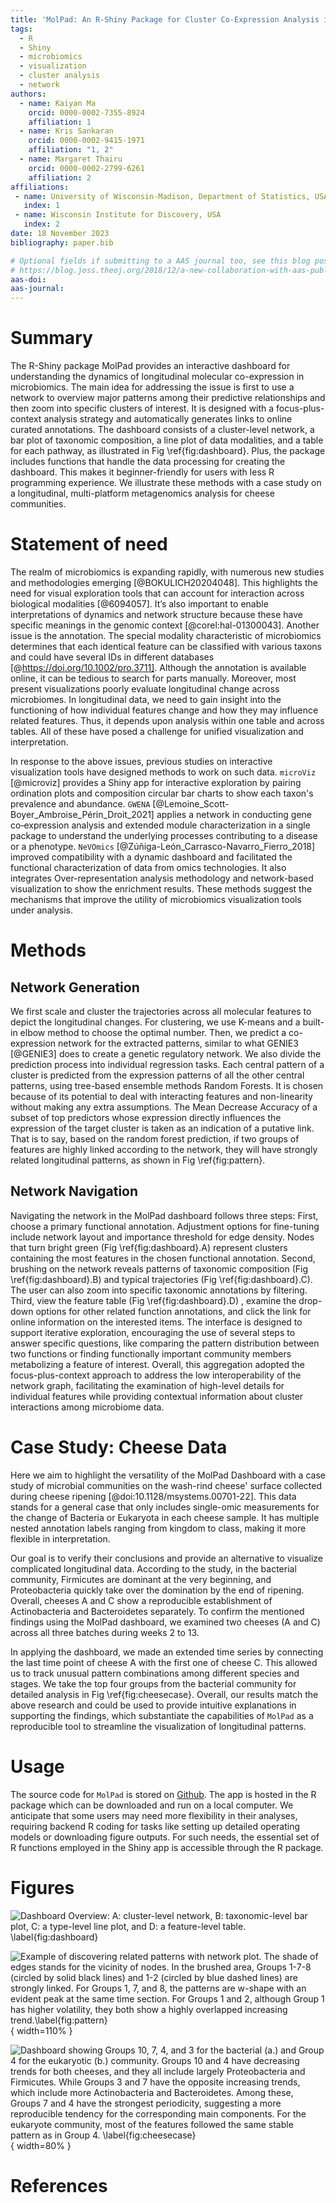 ```yaml
---
title: 'MolPad: An R-Shiny Package for Cluster Co-Expression Analysis in Longitudinal Microbiomics'
tags:
  - R
  - Shiny
  - microbiomics
  - visualization
  - cluster analysis
  - network
authors:
  - name: Kaiyan Ma
    orcid: 0000-0002-7355-8924
    affiliation: 1
  - name: Kris Sankaran
    orcid: 0000-0002-9415-1971
    affiliation: "1, 2" 
  - name: Margaret Thairu
    orcid: 0000-0002-2799-6261
    affiliation: 2
affiliations:
 - name: University of Wisconsin-Madison, Department of Statistics, USA
   index: 1
 - name: Wisconsin Institute for Discovery, USA
   index: 2
date: 18 November 2023
bibliography: paper.bib

# Optional fields if submitting to a AAS journal too, see this blog post:
# https://blog.joss.theoj.org/2018/12/a-new-collaboration-with-aas-publishing
aas-doi: 
aas-journal: 
---
```


# Summary

The R-Shiny package MolPad provides an interactive dashboard for understanding the dynamics of longitudinal molecular co-expression in microbiomics. The main idea for addressing the issue is first to use a network to overview major patterns among their predictive relationships and then zoom into specific clusters of interest. It is designed with a focus-plus-context analysis strategy and automatically generates links to online curated annotations. The dashboard consists of a cluster-level network, a bar plot of taxonomic composition, a line plot of data modalities, and a table for each pathway, as illustrated in Fig \ref{fig:dashboard}. Plus, the package includes functions that handle the data processing for creating the dashboard. This makes it beginner-friendly for users with less R programming experience. We illustrate these methods with a case study on a longitudinal, multi-platform metagenomics analysis for cheese communities.

# Statement of need

The realm of microbiomics is expanding rapidly, with numerous new studies and methodologies emerging [@BOKULICH20204048]. This highlights the need for visual exploration tools that can account for interaction across biological modalities [@6094057]. It’s also important to enable interpretations of dynamics and network structure because these have specific meanings in the genomic context [@corel:hal-01300043]. Another issue is the annotation. The special modality characteristic of microbiomics determines that each identical feature can be classified with various taxons and could have several IDs in different databases [@https://doi.org/10.1002/pro.3711]. Although the annotation is available online, it can be tedious to search for parts manually. Moreover, most present visualizations poorly evaluate longitudinal change across microbiomes. In longitudinal data, we need to gain insight into the functioning of how individual features change and how they may influence related features. Thus, it depends upon analysis within one table and across tables. All of these have posed a challenge for unified visualization and interpretation. 

In response to the above issues, previous studies on interactive visualization tools have designed methods to work on such data. `microViz` [@microviz] provides a Shiny app for interactive exploration by pairing ordination plots and composition circular bar charts to show each taxon's prevalence and abundance. `GWENA` [@Lemoine_Scott-Boyer_Ambroise_Périn_Droit_2021] applies a network in conducting gene co‑expression analysis and extended module characterization in a single package to understand the underlying processes contributing to a disease or a phenotype. `NeVOmics` [@Zúñiga-León_Carrasco-Navarro_Fierro_2018] improved compatibility with a dynamic dashboard and facilitated the functional characterization of data from omics technologies. It also integrates Over-representation analysis methodology and network-based visualization to show the enrichment results. These methods suggest the mechanisms that improve the utility of microbiomics visualization tools under analysis.

# Methods

## Network Generation
We first scale and cluster the trajectories across all molecular features to depict the longitudinal changes. For clustering, we use K-means and a built-in elbow method to choose the optimal number. Then, we predict a co-expression network for the extracted patterns, similar to what GENIE3 [@GENIE3] does to create a genetic regulatory network. We also divide the prediction process into individual regression tasks. Each central pattern of a cluster is predicted from the expression patterns of all the other central patterns, using tree-based ensemble methods Random Forests. It is chosen because of its potential to deal with interacting features and non-linearity without making any extra assumptions. The Mean Decrease Accuracy of a subset of top predictors whose expression directly influences the expression of the target cluster is taken as an indication of a putative link. That is to say, based on the random forest prediction, if two groups of features are highly linked according to the network, they will have strongly related longitudinal patterns, as shown in Fig \ref{fig:pattern}.

## Network Navigation
Navigating the network in the MolPad dashboard follows three steps: First, choose a primary functional annotation. Adjustment options for fine-tuning include network layout and importance threshold for edge density. Nodes that turn bright green (Fig \ref{fig:dashboard}.A) represent clusters containing the most features in the chosen functional annotation. Second, brushing on the network reveals patterns of taxonomic composition (Fig \ref{fig:dashboard}.B) and typical trajectories  (Fig \ref{fig:dashboard}.C). The user can also zoom into specific taxonomic annotations by filtering. Third, view the feature table (Fig \ref{fig:dashboard}.D) , examine the drop-down options for other related function annotations, and click the link for online information on the interested items. The interface is designed to support iterative exploration, encouraging the use of several steps to answer specific questions, like comparing the pattern distribution between two functions or finding functionally important community members metabolizing a feature of interest. Overall, this aggregation adopted the focus-plus-context approach to address the low interoperability of the network graph, facilitating the examination of high-level details for individual features while providing contextual information about cluster interactions among microbiome data.

# Case Study: Cheese Data

Here we aim to highlight the versatility of the MolPad Dashboard with a case study of microbial communities on the wash-rind cheese' surface collected during cheese ripening [@doi:10.1128/msystems.00701-22]. This data stands for a general case that only includes single-omic measurements for the change of Bacteria or Eukaryota in each cheese sample. It has multiple nested annotation labels ranging from kingdom to class, making it more flexible in interpretation. 

Our goal is to verify their conclusions and provide an alternative to visualize complicated longitudinal data. According to the study, in the bacterial community, Firmicutes are dominant at the very beginning, and Proteobacteria quickly take over the domination by the end of ripening. Overall, cheeses A and C show a reproducible establishment of Actinobacteria and Bacteroidetes separately. To confirm the mentioned findings using the MolPad dashboard, we examined two cheeses (A and C) across all three batches during weeks 2 to 13.

In applying the dashboard, we made an extended time series by connecting the last time point of cheese A with the first one of cheese C. This allowed us to track unusual pattern combinations among different species and stages. We take the top four groups from the bacterial community for detailed analysis in Fig \ref{fig:cheesecase}. Overall, our results match the above research and could be used to provide intuitive explanations in supporting the findings, which substantiate the capabilities of `MolPad` as a reproducible tool to streamline the visualization of longitudinal patterns.

# Usage

The source code for `MolPad` is stored on [Github](https://github.com/KaiyanM/MolPad). The app is hosted in the R package which can be downloaded and run on a local computer. We anticipate that some users may need more flexibility in their analyses, requiring backend R coding for tasks like setting up detailed operating models or downloading figure outputs. For such needs, the essential set of R functions employed in the Shiny app is accessible through the R package.

# Figures

![Dashboard Overview: `A`: cluster-level network, `B`: taxonomic-level bar plot, `C`:  a type-level line plot, and `D`: a feature-level table. \label{fig:dashboard}](dashboard.png)

![Example of discovering related patterns with network plot. The shade of edges stands for the vicinity of nodes. In the brushed area, Groups 1-7-8 (circled by solid black lines) and 1-2 (circled by blue dashed lines) are strongly linked. For Groups 1, 7, and 8, the patterns are w-shape with an evident peak at the same time section. For Groups 1 and 2, although Group 1 has higher volatility, they both show a highly overlapped increasing trend.\label{fig:pattern}](pattern.png){ width=110% }

![Dashboard showing Groups 10, 7, 4, and 3 for the bacterial (a.) and Group 4 for the eukaryotic (b.) community. Groups 10 and 4 have decreasing trends for both cheeses, and they all include largely Proteobacteria and Firmicutes. While Groups 3 and 7 have the opposite increasing trends, which include more Actinobacteria and Bacteroidetes. Among these, Groups 7 and 4 have the strongest periodicity, suggesting a more reproducible tendency for the corresponding main components. For the eukaryote community, most of the features followed the same stable pattern as in Group 4. \label{fig:cheesecase}](cheesecase.png){ width=80% }


# References


